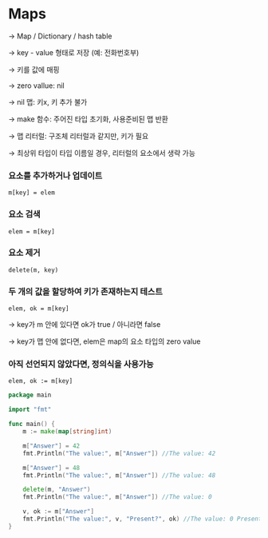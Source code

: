 # Maps

→ Map / Dictionary / hash table

→ key - value 형태로 저장 (예: 전화번호부)

→ 키를 값에 매핑

→ zero vallue: nil 

→ nil 맵: 키x, 키 추가 불가

→ make 함수: 주어진 타입 초기화, 사용준비된 맵 반환

→ 맵 리터럴: 구조체 리터럴과 같지만, 키가 필요

→ 최상위 타입이 타입 이름일 경우, 리터럴의 요소에서 생략 가능

### 요소를 추가하거나 업데이트

```
m[key] = elem
```

### 요소 검색

```
elem = m[key]
```

### 요소 제거

```
delete(m, key)
```

### 두 개의 값을 할당하여 키가 존재하는지 테스트

```
elem, ok = m[key]
```

→ key가 m 안에 있다면 ok가 true / 아니라면 false

→ key가 맵 안에 없다면, elem은 map의 요소 타입의 zero value

### 아직 선언되지 않았다면, 정의식을 사용가능

```
elem, ok := m[key]
```

```go
package main

import "fmt"

func main() {
	m := make(map[string]int)

	m["Answer"] = 42
	fmt.Println("The value:", m["Answer"]) //The value: 42

	m["Answer"] = 48
	fmt.Println("The value:", m["Answer"]) //The value: 48

	delete(m, "Answer")
	fmt.Println("The value:", m["Answer"]) //The value: 0

	v, ok := m["Answer"]
	fmt.Println("The value:", v, "Present?", ok) //The value: 0 Present? false
}
```